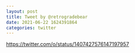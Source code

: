 ```yaml
--- 
layout: post 
title: Tweet by @retrogradebear 
date: 2021-06-22 1624391864 
categories: twitter 
--- 
```

https://twitter.com/o/status/1407427576147197957
